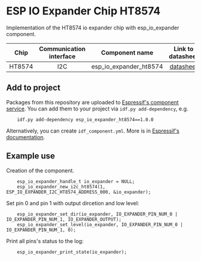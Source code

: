 # ESP IO Expander Chip HT8574

Implementation of the HT8574 io expander chip with esp_io_expander component.

| Chip             | Communication interface | Component name | Link to datasheet |
| :--------------: | :---------------------: | :------------: | :---------------: |
| HT8574           | I2C                     | esp_io_expander_ht8574 | [datasheet](https://datasheet.lcsc.com/lcsc/2109081930_HTCSEMI-HT8574ARTZ_C2895056.pdf) |

## Add to project

Packages from this repository are uploaded to [Espressif's component service](https://components.espressif.com/).
You can add them to your project via `idf.py add-dependency`, e.g.
```
    idf.py add-dependency esp_io_expander_ht8574==1.0.0
```

Alternatively, you can create `idf_component.yml`. More is in [Espressif's documentation](https://docs.espressif.com/projects/esp-idf/en/latest/esp32/api-guides/tools/idf-component-manager.html).

## Example use

Creation of the component.

```
    esp_io_expander_handle_t io_expander = NULL;
    esp_io_expander_new_i2c_ht8574(1, ESP_IO_EXPANDER_I2C_HT8574_ADDRESS_000, &io_expander);
```

Set pin 0 and pin 1 with output dircetion and low level:

```
    esp_io_expander_set_dir(io_expander, IO_EXPANDER_PIN_NUM_0 | IO_EXPANDER_PIN_NUM_1, IO_EXPANDER_OUTPUT);
    esp_io_expander_set_level(io_expander, IO_EXPANDER_PIN_NUM_0 | IO_EXPANDER_PIN_NUM_1, 0);
```

Print all pins's status to the log:

```
    esp_io_expander_print_state(io_expander);
```
